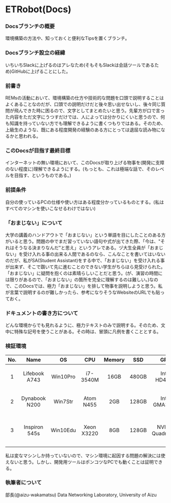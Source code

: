 # ETRobot(Docs)

### Docsブランチの概要
環境構築の方法や、知っておくと便利なTipsを置くブランチ。

### Docsブランチ設立の経緯
いちいちSlackに上げるのはアレなため(そもそもSlackは会話ツールであるため)GitHubに上げることにした。

### 前書き
REMsの活動において、環境構築の仕方や技術的な問題を口頭で説明することはよくあることなのだが、口頭での説明だけだと後々思い出せないし、後々同じ質問が飛んできた時に困るので、文字としてまとめたいと思う。先輩方が口で言った内容をただ文字にうつすだけでは、人によっては分かりにくいと思うので、何も知識を持っていない方でも理解できるように書くつもりではある。そのため、上級生のような、既にある程度開発の経験のある方にとっては退屈な読み物になるかと思われる。

### このDocsが目指す最終目標
インターネットの無い環境において、このDocsが取り上げる物事を(開発に支障のない程度に)理解できるようにする。(もっとも、これは極端な話で、そのレベルを目指す、というものである。)

### 前提条件
自分の使っているPCの仕様や使い方はある程度分かっているものとする。(私はすべてのマシンを使いこなせるわけではない)

### 「おまじない」について
大学の講義のハンドアウトで「おまじない」という単語を目にしたことのある方がいると思う。問題の中でまだ習っていない語句や式が出てきた際、「今は、"それはそうなる決まりなんだ"と思え」というアレである。ヅ大生全員が「おまじない」を受け入れる事の出来る人間であるのなら、こんなことを書いてはいないのだが、私がSA(Student Assistant)をする中で、「おまじない」を受け入れる事が出来ず、そこで躓いて先に進むことのできない学生がちらほら見受けられた。「おまじない」に疑問を抱くのは素晴らしいことだと思う。(が、演習の時間には限りがあるので、「おまじない」の箇所を完全に理解するのは難しい。)なので、このDocsでは、極力「おまじない」を排して物事を説明しようと思う。私が言葉で説明するのが難しかったら、参考になりそうなWebsiteのURLでも貼っておく。

### ドキュメントの書き方について
どんな環境からでも見れるように、極力テキストのみで説明する。そのため、文中に特殊な記号を使うことがある。その時は、冒頭に凡例を書くこととする。

### 検証環境
|No.|Name|OS|CPU|Memory|SSD|GPU|memo|
|:-:|:-:|:-:|:-:|:-:|:-:|:-:|:-:|
|1|Lifebook A743|Win10Pro|i7-3540M|16GB|480GB|Intel HD4000|一般的なマシン。|
|2|Dynabook N200|Win7Str|Atom N455|2GB|128GB|Intel GMA3150|小さくてかわいい。|
|3|Inspiron 545s|Win10Edu|Xeon X3220|8GB|128GB|NVIDIA Quadro600|10年前のハイエンド。|

私は変なマシンしか持っていないので、マシン環境に起因する問題の解決には使えないと思う。しかし、開発用ツールはポンコツなPCでも動くことは証明できる。

### 執筆者について
部長(@aizu-wakamatsu)
Data Networking Laboratory, University of Aizu
